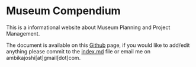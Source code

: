 # Museum Compendium

This is a informational website about Museum Planning and Project Management.

The document is available on this [Github](https://github.com/ambikajo/museum-compendium) page, if you would like to add/edit anything please commit to the [index.md](https://github.com/ambikajo/museum-compendium/blob/gh-pages/index.md) file or email me on ambikajoshi[at]gmail[dot]com.
